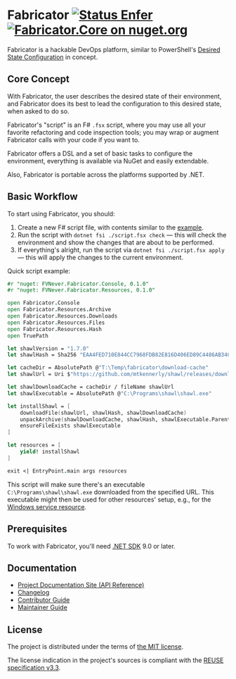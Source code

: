<!--
SPDX-FileCopyrightText: 2020-2025 Friedrich von Never <friedrich@fornever.me>

SPDX-License-Identifier: MIT
-->

Fabricator [![Status Enfer][status-enfer]][andivionian-status-classifier] [![Fabricator.Core on nuget.org][nuget.badge]][nuget]
==========
Fabricator is a hackable DevOps platform, similar to
PowerShell's [Desired State Configuration][powershell-dsc] in concept.

Core Concept
------------
With Fabricator, the user describes the desired state of their environment, and
Fabricator does its best to lead the configuration to this desired state, when asked
to do so.

Fabricator's "script" is an F# `.fsx` script, where you may use all your
favorite refactoring and code inspection tools; you may wrap or augment
Fabricator calls with your code if you want to.

Fabricator offers a DSL and a set of basic tasks to configure the environment, everything
is available via NuGet and easily extendable.

Also, Fabricator is portable across the platforms supported by .NET.

Basic Workflow
--------------
To start using Fabricator, you should:
1. Create a new F# script file, with contents similar to the [example][].
2. Run the script with `dotnet fsi ./script.fsx check` — this will check the environment and show the changes that are about to be performed.
3. If everything's alright, run the script via `dotnet fsi ./script.fsx apply` — this will apply the changes to the current environment.

Quick script example:

```fsharp
#r "nuget: FVNever.Fabricator.Console, 0.1.0"
#r "nuget: FVNever.Fabricator.Resources, 0.1.0"

open Fabricator.Console
open Fabricator.Resources.Archive
open Fabricator.Resources.Downloads
open Fabricator.Resources.Files
open Fabricator.Resources.Hash
open TruePath

let shawlVersion = "1.7.0"
let shawlHash = Sha256 "EAA4FED710E844CC7968FDB82E816D406ED89C4486AB34C3E5DB2DA7E5927923"

let cacheDir = AbsolutePath @"T:\Temp\fabricator\download-cache"
let shawlUrl = Uri $"https://github.com/mtkennerly/shawl/releases/download/v{shawlVersion}/shawl-v{shawlVersion}-win64.zip"

let shawlDownloadCache = cacheDir / fileName shawlUrl
let shawlExecutable = AbsolutePath @"C:\Programs\shawl\shawl.exe"

let installShawl = [
    downloadFile(shawlUrl, shawlHash, shawlDownloadCache)
    unpackArchive(shawlDownloadCache, shawlHash, shawlExecutable.Parent.Value)
    ensureFileExists shawlExecutable
]

let resources = [
    yield! installShawl
]

exit <| EntryPoint.main args resources
```

This script will make sure there's an executable `C:\Programs\shawl\shawl.exe` downloaded from the specified URL. This executable might then be used for other resources' setup, e.g., for the [Windows service resource][docs.windows-service].

Prerequisites
-------------
To work with Fabricator, you'll need [.NET SDK][dotnet-sdk] 9.0 or later.

Documentation
-------------
- [Project Documentation Site (API Reference)][docs]
- [Changelog][docs.changelog]
- [Contributor Guide][docs.contributing]
- [Maintainer Guide][docs.maintaining]

License
-------
The project is distributed under the terms of [the MIT license][docs.license].

The license indication in the project's sources is compliant with the [REUSE specification v3.3][reuse.spec].

[andivionian-status-classifier]: https://andivionian.fornever.me/v1/#status-enfer-
[docs.changelog]: CHANGELOG.md
[docs.contributing]: CONTRIBUTING.md
[docs.license]: LICENSE.txt
[docs.maintaining]: MAINTAINING.md
[docs.windows-service]: https://fornever.github.io/Fabricator/api/Fabricator.Resources.WindowsServices.html#Fabricator_Resources_WindowsServices_createWindowsService_System_String_System_String_System_String_
[docs]: https://fornever.github.io/Fabricator/
[dotnet-sdk]: https://dotnet.microsoft.com/
[example]: Fabricator.Example/Program.fs
[nuget.badge]: https://img.shields.io/nuget/v/FVNever.Fabricator.Core
[nuget]: https://www.nuget.org/packages/FVNever.Fabricator.Core
[powershell-dsc]: https://docs.microsoft.com/en-us/powershell/scripting/dsc/getting-started/wingettingstarted
[reuse.spec]: https://reuse.software/spec/
[status-enfer]: https://img.shields.io/badge/status-enfer-orange.svg
